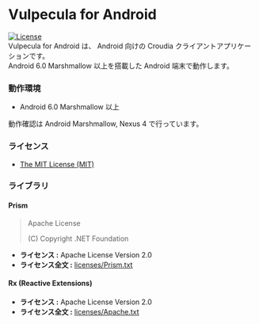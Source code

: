 # Vulpecula for Android
[![License](https://img.shields.io/github/license/fuyuno/vulpecula.svg?style=flat-square)](https://github.com/fuyuno/Vulpecula/blob/develop/LICENSE.txt)  
Vulpecula for Android は、 Android 向けの Croudia クライアントアプリケーションです。  
Android 6.0 Marshmallow 以上を搭載した Android 端末で動作します。


### 動作環境
* Android 6.0 Marshmallow 以上

動作確認は Android Marshmallow, Nexus 4 で行っています。


### ライセンス
* [The MIT License (MIT)](https://github.com/fuyuno/Vulpecula/blob/develop/LICENSE.txt)


### ライブラリ
#### Prism
> Apache License
>
> (C) Copyright .NET Foundation

* **ライセンス :** Apache License Version 2.0
* **ライセンス全文 :** [licenses/Prism.txt](https://github.com/fuyuno/Vulpecula/blob/develop/licenses/Prism.txt)

#### Rx (Reactive Extensions)
* **ライセンス :** Apache License Version 2.0
* **ライセンス全文 :** [licenses/Apache.txt](https://github.com/fuyuno/Vulpecula/blob/develop/licenses/Apache.txt)